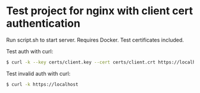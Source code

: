 # Test project for nginx with client cert authentication

Run script.sh to start server. Requires Docker. Test certificates included.

Test auth with curl:
```sh
$ curl -k --key certs/client.key --cert certs/client.crt https://localhost
```
Test invalid auth with curl:
```sh
$ curl -k https://localhost
```
